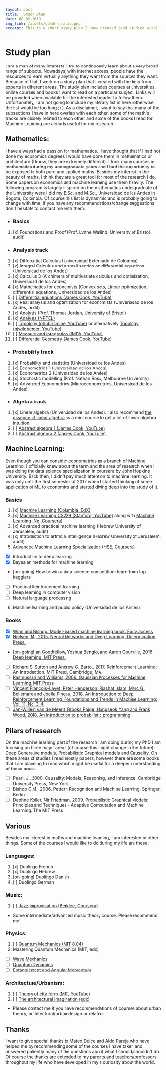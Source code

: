 ```yaml
---
layout: post
title:  Study plan
date: 08-02-2019
img_link: /assets/golden_ratio.png
excerpt: This is a short study plan I have created (and studied with) for some years now. Even though I am interested in other subjects, it is heavily biased to maths and machine learning courses.
---
```

# Study plan

I am a man of many interests. I try to continuously learn about a very broad range of subjects. Nowadays, with internet access, people have the resources to learn virtually anything they want from the sources they want. Because of that, I work on a study plan that I created with the help from experts in different areas. The study plan includes courses at universities, online courses and books I want to read on a particular subject. Links will be provided when available for the interested reader to follow them. Unfortunately, I am not going to include my literary list in here (otherwise the list would be too long ;) ). As a disclaimer, I want to say that many of the subsections I have in here overlap with each other, some of the math's tracks are closely related to each other and some of the books I read for Machine Learning are already useful for my research.

## Mathematics:

I have always had a passion for mathematics. I have thought that if I had not done my economics degrees I would have done them in mathematics or architecture (I know, they are extremely different). I took many courses in mathematics during my undergraduate years and I had the opportunity to be exposed to both pure and applied maths. Besides my interest in the beauty of maths, I think they are a great tool for most of the research I do. Some papers on economics and machine learning use them heavily. The following program is largely inspired on the mathematics undergraduate of the University were I did my B.Sc. and M.Sc., Universidad de los Andes in Bogota, Colombia. Of course this list is dynammic and is probably going to change with time, if you have any recommendations/change suggestions don't hesitate to contact me with them.

- ### Basics
1. [x] Foundations and Proof (Prof. Lynne Walling, University of Bristol, audit)

- ### Analysis track
1. [x] Differential Calculus (Universidad Externado de Colombia)
2. [x] Integral Calculus and a small section on differential equations (Universidad de los Andes)
3. [x] Calculus 3 (A chimera of multivariate calculus and optimization, Universidad de los Andes)
4. [x] Mathematics for economists (Convex sets, Linear optimization, differential equations, Universidad de los Andes)
5. [ ] [Differential equations (James Cook, YouTube)](https://www.youtube.com/watch?v=CApIUnm6oMQ&list=PLBY4G2o7DhF3LCxpfxlYnGRUDv2hieFH5)
6. [x] Real analysis and optimization for economists (Universidad de los Andes, audit)
7. [x] Analysis (Prof. Thomas Jordan, University of Bristol)
8. [x] [Analysis (NPTEL)](https://www.youtube.com/watch?v=Bef8QjIjCy0&list=PLbMVogVj5nJQ1UXrOm7KqTg9UKk6eXRp_)
9. [ ] [Topology (ohubrismine, YouTube)](https://www.youtube.com/watch?v=ivO9_O0YSSc&list=PLpG_ISEhQ6z0Q5MaIvdn5tBJFWfp9fZtQ) or alternatively [Topology (njwildberger, YouTube)](https://www.youtube.com/watch?v=Ap2c1dPyIVo&list=PL6763F57A61FE6FE8)
10. [ ] [Measure and integration (IMPA, YouTube)](https://www.youtube.com/watch?v=llnNaRzuvd4&list=PLo4jXE-LdDTQq8ZyA8F8reSQHej3F6RFX)
11. [ ] [Differential Geometry (James Cook, YouTube)](https://www.youtube.com/watch?v=JCor1st0d2E&list=PLBY4G2o7DhF38OEvEImfR2heX7Szmq5Gs)

- ### Probability track
1. [x] Probability and statistics (Universidad de los Andes)
2. [x] Econometrics 1 (Universidad de los Andes)
3. [x] Econometrics 2 (Universidad de los Andes)
4. [x] Stochastic modelling (Prof. Nathan Ross, Melbourne University)
5. [x] Advanced Econometrics (Microeconometrics, Universidad de los Andes)

- ### Algebra track
1. [x] Linear algebra (Universidad de los Andes).  I also recommend [the essence of linear algebra](https://www.youtube.com/watch?v=fNk_zzaMoSs&list=PLZHQObOWTQDPD3MizzM2xVFitgF8hE_ab) as a mini course to get a lot of linear algebra intuition.
2. [ ] [Abstract algebra 1 (James Cook, YouTube)](https://www.youtube.com/watch?v=ce10exxWxxA&list=PLBY4G2o7DhF2pIRNFMW4jIpd_Ek1N3Tt9)
3. [ ] [Abstract algebra 2 (James Cook, YouTube)](https://www.youtube.com/watch?v=9z7U_fCx9L8&list=PLBY4G2o7DhF2uYz5FG2qAt3smlUr2iEj4)


## Machine Learning:

Even though you can consider econometrics as a branch of Machine Learning, I officially knew about the term and the area of research when I was doing the data science specialization in coursera by John Hopkins University. Back then, I didn't pay much attention to machine learning. It was only until the first semester of 2017 when I started thinking of some application of ML to economics and started diving deep into the study of it.

### Basics

1. [x] [Machine Learning (Columbia, EdX)](https://www.edx.org/course/machine-learning-columbiax-csmm-102x-0)
2. [x] [Machine Learning CS229 (Stanford, YouTube)](https://www.youtube.com/watch?v=UzxYlbK2c7E&list=PLA89DCFA6ADACE599) along with [Machine Learning (Ng, Coursera)](https://www.coursera.org/learn/machine-learning)
3. [x] Advanced practical machine learning (Hebrew University of Jerusalem, audit)
4. [x] Introduction to artificial intelligence (Hebrew University of Jerusalem, audit)
5. [Advanced Machine Learning Specialization (HSE, Coursera)](https://www.coursera.org/specializations/aml)
* [x] Introduction to deep learning
* [x] Bayesian methods for machine learning
* [on-going] How to win a data science competition: learn from top kagglers
* [ ] Practical Reinforcement learning
* [ ] Deep learning in computer vision
* [ ] Natural language processing
6. Machine learning and public policy (Universidad de los Andes)

### Books
* [x] [Winn and Bishop. Model-based machine learning book. Early access](http://mbmlbook.com/)  
* [x] [Nielsen, M., 2015. Neural Networks and Deep Learning. Determination Press.](http://neuralnetworksanddeeplearning.com/)
* [on-going][Ian Goodfellow, Yoshua Bengio, and Aaron Courville, 2016. Deep learning. MIT Press.](http://www.deeplearningbook.org/)  
* [ ] Richard S. Sutton and Andrew G. Barto., 2017. Reinforcement Learning: An Introduction. MIT Press, Cambridge, MA.
* [ ] [Rasmussen and Williams, 2006. Gaussian Processes for Machine Learning. MIT Press](http://www.gaussianprocess.org/gpml/chapters/)
* [ ] [Vincent François-Lavet, Peter Henderson, Riashat Islam, Marc G. Bellemare and Joelle Pineau,  2018. An Introduction to Deep Reinforcement Learning, Foundations and Trends in Machine Learning: Vol. 11, No. 3-4.](https://arxiv.org/pdf/1811.12560v2.pdf)
* [ ] [Jan-Willem van de Meent, Brooks Paige, Hongseok Yang and Frank Wood, 2018. An introduction to probabilistic programming](https://arxiv.org/pdf/1809.10756.pdf)

## Pilars of research
On the machine learning part of the research I am doing during my PhD I am focusing on three major areas (of course this might change in the future): Deep Generative models, Probabilistic Graphical models and Causality. On these areas of studies I read mostly papers, however there are some books that I am planning to read which might be useful for a deeper understanding of these areas.
* [ ] Pearl, J., 2000. Causality: Models, Reasoning, and Inference. Cambridge University Press, New York.
* [ ] Bishop C.M., 2006. Pattern Recognition and Machine Learning. Springer, Berlin
* [ ] Daphne Koller, Nir Friedman, 2009. Probabilistic Graphical Models: Principles and Techniques - Adaptive Computation and Machine Learning. The MIT Press

## Various
Besides my interest in maths and machine learning, I am interested in other things. Some of the courses I would like to do during my life are these:

### Languages:
1. [x] Duolingo French
2. [x] Duolingo Hebrew
3. [on-going] Duolingo Danish
4. [ ] Duolingo German

### Music:
1. [ ] [Jazz improvisation (Berklee, Coursera)](https://www.coursera.org/learn/jazz-improvisation)
* Some intermediate/advanced music theory course. Please recommend me!

### Physics:
1. [ ] [Quantum Mechanics (MIT 8.04)](https://www.youtube.com/watch?v=lZ3bPUKo5zc&list=PLUl4u3cNGP61-9PEhRognw5vryrSEVLPr)
2. Mastering Quantum Mechanics (MIT, edx)
* [ ] [Wave Mechanics](https://courses.edx.org/courses/course-v1:MITx+8.05.1x+1T2016/course/)
* [ ] [Quantum Dynamics](https://courses.edx.org/courses/course-v1:MITx+8.05.2x+1T2016/course/)
* [ ] [Entanglement and Angular Momentum](https://courses.edx.org/courses/course-v1:MITx+8.05.3x+1T2016/course/)

### Architecture/Urbanism:
1. [ ] [Theory of city form (MIT, YouTube)](https://www.youtube.com/watch?v=k2_wuThLG6o&list=PLUl4u3cNGP63hVXZEMszpS_CWvUFsURr6)
2. [ ] [The architectural imagination (edx)](https://courses.edx.org/courses/course-v1:HarvardX+GSD1x+1T2017/course/)
* Please contact me if you have recommendations of courses about urban theory, architectural/urban design or related.

## Thanks
I want to give special thanks to Mateo Dulce and Aldo Pareja who have helped me by recommending some of the courses I have taken and answered patiently many of the questions about what I should/shouldn't do. Of course the thanks are extended to my parents and teachers/professors throughout my life who have developed in my a curiosity about the world.
